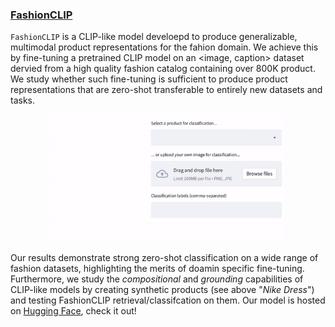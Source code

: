 ### [FashionCLIP](https://huggingface.co/patrickjohncyh/fashion-clip)

`FashionCLIP` is a CLIP-like model develoepd to produce generalizable, multimodal product
representations for the fahion domain. We achieve this by fine-tuning a pretrained CLIP model
on an <image, caption> dataset dervied from a high quality fashion catalog containing over 800K
product. We study whether such fine-tuning is sufficient to produce product representations that
are zero-shot transferable to entirely new datasets and tasks.

<p align="center">
    <img src="assets/img/fashionclip.gif" width="75%">
</p>

Our results demonstrate strong zero-shot classification on a wide range of fashion datasets,
highlighting the merits of doamin specific fine-tuning. Furthermore, we study the _compositional_
and _grounding_ capabilities of CLIP-like models by creating synthetic products (see above "_Nike Dress_")
and testing FashionCLIP retrieval/classifcation on them. Our model is hosted on [Hugging Face](https://huggingface.co/patrickjohncyh/fashion-clip), check it out!

